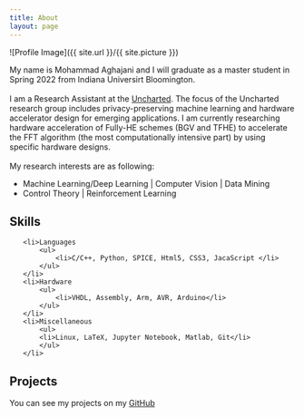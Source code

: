 ```yaml
---
title: About
layout: page
---
```

![Profile Image]({{ site.url }}/{{ site.picture }})

<p>
My name is Mohammad Aghajani and I will graduate as a master student in Spring 2022 from Indiana Universirt Bloomington.<br> <br>
I am a Research Assistant at the <a href="https://jiang60.pages.iu.edu/"> Uncharted</a>. The focus of the Uncharted research group includes privacy-preserving machine learning and hardware accelerator design for emerging applications. I am currently researching hardware acceleration of Fully-HE schemes (BGV and TFHE) to accelerate the FFT algorithm (the most computationally intensive part) by using specific hardware designs.<br><br>
My research interests are as following:
<ul class="skill-list">
	<li> Machine Learning/Deep Learning | Computer Vision | Data Mining </li>
	<li> Control Theory | Reinforcement Learning </li> 

</ul>
</p>

<h2>Skills</h2>
<ul class="skill-list">
	
	<li>Languages
		<ul>
			<li>C/C++, Python, SPICE, Html5, CSS3, JacaScript </li>
		</ul>
	</li>
	<li>Hardware
		<ul>
			<li>VHDL, Assembly, Arm, AVR, Arduino</li>
		</ul>
	</li>
	<li>Miscellaneous
		<ul>
		<li>Linux, LaTeX, Jupyter Notebook, Matlab, Git</li>
		</ul>
	</li>

</ul>

<h2>Projects</h2>
<p> You can see my projects on my <a href="https://github.com/mohammad-aghajani" style="border:0;outline:0">GitHub</a></p>
